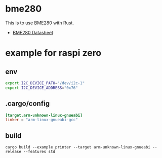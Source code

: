 # bme280

This is to use BME280 with Rust.

- [BME280 Datasheet](https://ae-bst.resource.bosch.com/media/_tech/media/datasheets/BST-BME280-DS002.pdf)

# example for raspi zero

## env

```sh
export I2C_DEVICE_PATH="/dev/i2c-1"
export I2C_DEVICE_ADDRESS="0x76"
```

## .cargo/config

```toml
[target.arm-unknown-linux-gnueabi]
linker = "arm-linux-gnueabi-gcc"
```

## build

```shell
cargo build --example printer --target arm-unknown-linux-gnueabi --release --features std
```
